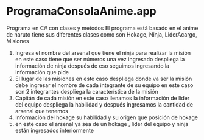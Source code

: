 # ProgramaConsolaAnime.app
Programa en C# con clases y metodos
El programa está basado en el anime de naruto tiene sus diferentes clases como son Hokage, Ninja, LiderAcargo, Misiones
1. Ingresa el nombre del arsenal que tiene el ninja para realizar la misión en este caso tiene que ser números una vez ingresado despliega la información de ninja después de eso seguimos ingresando la información que pide
2. El lugar de las misiones en este caso despliega donde va ser la misión debe ingresar el nombre de cada integrante de su equipo en este caso son 2 integrantes despliega la característica de la misión 
3. Capitán de cada misión en este caso llenamos la información de líder del equipo despliega la habilidad y después ingresamos la cantidad de arsenal que tenemos
4. Información del hokage su habilidad y su origen que posición de hokage 
5. en este caso el arsenal ya sea de un hokage , líder del equipo y ninja están ingresados interiormente

